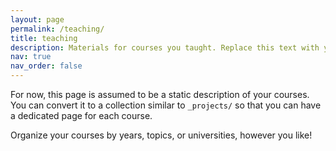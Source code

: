 ```yaml
---
layout: page
permalink: /teaching/
title: teaching
description: Materials for courses you taught. Replace this text with your description.
nav: true
nav_order: false
---
```


For now, this page is assumed to be a static description of your courses. You can convert it to a collection similar to `_projects/` so that you can have a dedicated page for each course.

Organize your courses by years, topics, or universities, however you like!
